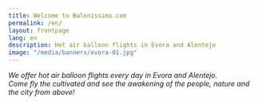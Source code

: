 ```yaml
---
title: Welcome to Balonissimo.com
permalink: /en/
layout: frontpage
lang: en
description: Hot air balloon flights in Evora and Alentejo
image: "/media/banners/evora-01.jpg"
---
```


_We offer hot air balloon flights every day in Evora and Alentejo.  
Come fly the cultivated and see the awakening of the people, nature and the city from above!_

